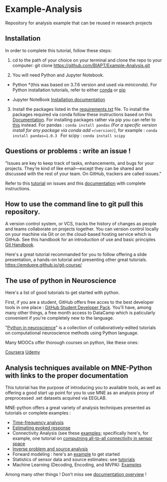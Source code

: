 # Example-Analysis
Repository for analysis example that can be reused in research projects

## Installation

In order to complete this tutorial, follow these steps:

1. cd to the path of your choice on your terminal and clone the repo to your computer: git clone https://github.com/BIAPT/Example-Analysis.git

2. You will need Python and Jupyter Notebook. 

* Python  *(this was based on 3.7.6 version and used via *miniconda*). For Python installation tutorials, refer to either [conda](https://docs.conda.io/projects/conda/en/latest/user-guide/install/index.html) or [pip](https://docs.python.org/3/using/index.html)

* Jupyter NoteBook [Installation documentation](https://jupyter.org/install)

3. Install the packages listed in the [requirements.txt](https://github.com/brainhack-school2020/ADHDsubtypes_project/blob/master/requirement.txt) file. 
To install the packages required via conda follow these instructions based on this [Documentation](https://docs.anaconda.com/anaconda/user-guide/tasks/install-packages/). 
For installing packages rather via pip you can refer to [this](https://packaging.python.org/tutorials/installing-packages/) instead.
For pandas : ```conda install pandas``` 
*(For a specific version install for any package via conda add ```=(version)```)*, for example : ```conda install pandas=1.0.3 ``` 
For scipy :  ```conda install scipy```

## Questions or problems : write an issue !

"Issues are key to keep track of tasks, enhancements, and bugs for your projects. They’re kind of like email—except they can be shared and discussed with the rest of your team. On GitHub, trackers are called issues."

Refer to this [tutorial](https://guides.github.com/features/issues/) on issues and this [documentation](https://docs.github.com/en/github/managing-your-work-on-github/managing-your-work-with-issues) with complete instructions. 

## How to use the command line to git pull this repository.

A version control system, or VCS, tracks the history of changes as people and teams collaborate on projects together. You can version control locally on your machine via Git or on the cloud-based hosting service which is GitHub. See this handbook for an introduction of use and basic principles [Git Handbook](https://guides.github.com/introduction/git-handbook/).

Here's a great tutorial recommanded for you to follow offering a slide presentation, a hands-on tutorial and presenting other great tutorials. 
https://emdupre.github.io/git-course/

## The use of python in Neuroscience 

Here's a list of good tutorials to get started with python.

First, if you are a student, GitHub offers free acces to the best developer tools in one place : [GitHub Student Developer Pack](https://education.github.com/pack). You'll have, among many other things, a free month access to DataCamp which is paticularly convenient if you're completely new to the language. 

"[Python in neuroscience](https://github.com/btel/python-in-neuroscience-tutorials)" is a collection of collaboratively-edited tutorials on computational neuroscience methods using Python language.

Many MOOCs offer thorough courses on python, like these ones:

[Coursera](https://www.coursera.org/learn/python)
[Udemy](https://www.udemy.com/course/complete-python-bootcamp-expert-course/)

## Analysis techniques available on MNE-Python with links to the proper documentation

This tutorial has the purpose of introducing you to available tools, as well as offering a good start up point for you to use MNE as an analysis proxy of preprocessed .set datasets acquired via EEGLAB. 

MNE-python offers a great variety of analysis techniques presented as tutorials or complete examples :

* [Time-frequency analysis](https://mne.tools/dev/auto_tutorials/intro/plot_10_overview.html#time-frequency-analysis)
* [Estimating evoked response](https://mne.tools/dev/auto_tutorials/intro/plot_10_overview.html#estimating-evoked-responses)
* Connectivity Analysis (see these [examples](https://mne.tools/dev/auto_examples/index.html); specifically here's, for example, one tutorial on [computning all-to-all connectivity in sensor space](https://mne.tools/dev/auto_examples/connectivity/plot_sensor_connectivity.html#sphx-glr-auto-examples-connectivity-plot-sensor-connectivity-py)
* [Inverse problem and source analysis](https://mne.tools/dev/auto_tutorials/intro/plot_10_overview.html#inverse-modeling)
* Forward modeling : here's an [example](https://mne.tools/dev/auto_tutorials/source-modeling/plot_forward.html#tut-forward) to get started 
* Statistics of sensor data and source estimates: see [tutorials](https://mne.tools/dev/auto_tutorials/index.html)
* Machine Learning (Decoding, Encoding, and MVPA): [Examples](https://mne.tools/dev/auto_examples/index.html)

Among many other things ! Don't miss  see [documentation overview](https://mne.tools/dev/overview/index.html) !


